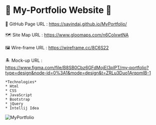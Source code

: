 # 🧔 My-Portfolio Website 🧔

🎯 GitHub Page URL : https://savindaj.github.io/MyPortfolio/
<br>
<br>
🗺 Site Map URL : https://www.gloomaps.com/n6ColxwtNA
<br>
<br>
🖼 Wire-frame URL : https://wireframe.cc/8C6S22
<br>
<br>
🏝 Mock-up URL : https://www.figma.com/file/B8SB0Cbz6GFdMojEI3plPT/my-portfolio?type=design&node-id=0%3A1&mode=design&t=ZRLu3Duo1ArqomIB-1

    *Technologies*
    * Html
    * CSS
    * JavaScript
    * Bootstrap
    * jQuery
    * Intellij Idea


![MyPortfolio ](https://github.com/savindaJ/MyPortfolio/assets/124574201/c5ff8f77-8420-42ef-91ee-00136f6a87ac)

